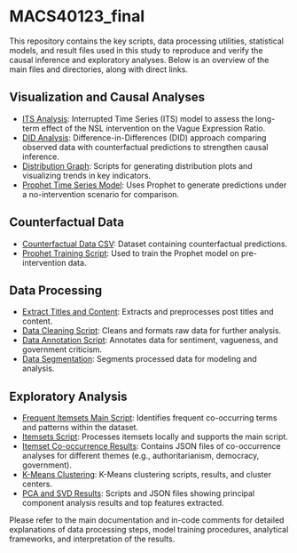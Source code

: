 # MACS40123_final
This repository contains the key scripts, data processing utilities, statistical models, and result files used in this study to reproduce and verify the causal inference and exploratory analyses. Below is an overview of the main files and directories, along with direct links.

## Visualization and Causal Analyses
- [ITS Analysis](/Visualization/its.py): Interrupted Time Series (ITS) model to assess the long-term effect of the NSL intervention on the Vague Expression Ratio.
- [DID Analysis](/Visualization/did.py): Difference-in-Differences (DID) approach comparing observed data with counterfactual predictions to strengthen causal inference.
- [Distribution Graph](/Visualization/distribution_graph.py): Scripts for generating distribution plots and visualizing trends in key indicators.
- [Prophet Time Series Model](/Visualization/prophet.py): Uses Prophet to generate predictions under a no-intervention scenario for comparison.

## Counterfactual Data
- [Counterfactual Data CSV](/Counterfactual%20Data/Counter_factual_data.csv): Dataset containing counterfactual predictions.
- [Prophet Training Script](/Counterfactual%20Data/prophet.py): Used to train the Prophet model on pre-intervention data.

## Data Processing
- [Extract Titles and Content](/Data%20Processing/Data%20cleaning/extract_title_content.py): Extracts and preprocesses post titles and content.
- [Data Cleaning Script](/Data%20Processing/Data%20cleaning/new%20cleaned.py): Cleans and formats raw data for further analysis.
- [Data Annotation Script](/Data%20Processing/Data_annotation/Data_annotation.py): Annotates data for sentiment, vagueness, and government criticism.
- [Data Segmentation](/Data%20Processing/Data_segment/segment_all.py): Segments processed data for modeling and analysis.

## Exploratory Analysis
- [Frequent Itemsets Main Script](/Exploratory%20work/find_frequent_itemsets/find_frequent_itemsets.py): Identifies frequent co-occurring terms and patterns within the dataset.
- [Itemsets Script](/Exploratory%20work/find_frequent_itemsets/local_itemsets.py): Processes itemsets locally and supports the main script.
- [Itemset Co-occurrence Results](https://github.com/hchen0628/MACS40123-Lab1/tree/main/itemsets): Contains JSON files of co-occurrence analyses for different themes (e.g., authoritarianism, democracy, government).
- [K-Means Clustering](/Exploratory%20work/Kmeans/): K-Means clustering scripts, results, and cluster centers.
- [PCA and SVD Results](/Exploratory%20work/PCA/): Scripts and JSON files showing principal component analysis results and top features extracted.

Please refer to the main documentation and in-code comments for detailed explanations of data processing steps, model training procedures, analytical frameworks, and interpretation of the results.
